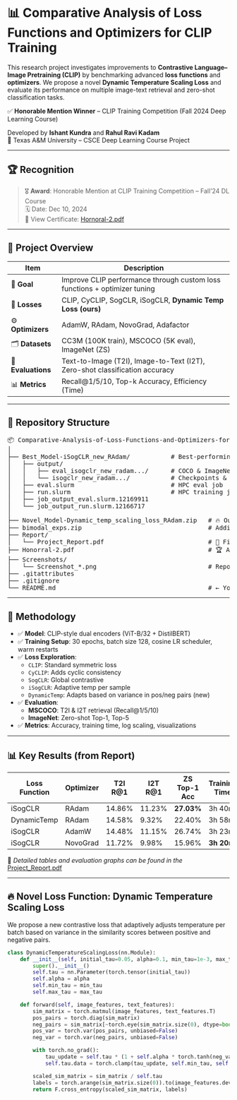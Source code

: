 # 📊 Comparative Analysis of Loss Functions and Optimizers for CLIP Training

This research project investigates improvements to **Contrastive Language–Image Pretraining (CLIP)** by benchmarking advanced **loss functions** and **optimizers**. We propose a novel **Dynamic Temperature Scaling Loss** and evaluate its performance on multiple image-text retrieval and zero-shot classification tasks.

✅ **Honorable Mention Winner** – CLIP Training Competition (Fall 2024 Deep Learning Course)

Developed by **Ishant Kundra** and **Rahul Ravi Kadam**  
📍 Texas A&M University – CSCE Deep Learning Course Project

---

## 🏆 Recognition

> 🎖️ **Award**: Honorable Mention at CLIP Training Competition – Fall’24 DL Course  
> 🗓️ Date: Dec 10, 2024  
> 📄 View Certificate: [Hornoral-2.pdf](./Hornoral-2.pdf)

---

## 🚀 Project Overview

| Item              | Description                                                                 |
|-------------------|-----------------------------------------------------------------------------|
| 🎯 **Goal**        | Improve CLIP performance through custom loss functions + optimizer tuning  |
| 🧠 **Losses**      | CLIP, CyCLIP, SogCLR, iSogCLR, **Dynamic Temp Loss (ours)**                 |
| ⚙️ **Optimizers**  | AdamW, RAdam, NovoGrad, Adafactor                                            |
| 🗂️ **Datasets**    | CC3M (100K train), MSCOCO (5K eval), ImageNet (ZS)                          |
| 🧪 **Evaluations** | Text-to-Image (T2I), Image-to-Text (I2T), Zero-shot classification accuracy |
| 📊 **Metrics**     | Recall@1/5/10, Top-k Accuracy, Efficiency (Time)                            |

---

## 📁 Repository Structure

<pre>
📦 Comparative-Analysis-of-Loss-Functions-and-Optimizers-for-CLIP-Training
│
├── Best_Model-iSogCLR_new_RAdam/           # Best-performing iSogCLR+RAdam model
│   ├── output/
│   │   ├── eval_isogclr_new_radam.../      # COCO & ImageNet logs
│   │   └── isogclr_new_radam.../           # Checkpoints & config (args.json)
│   ├── eval.slurm                          # HPC eval job
│   ├── run.slurm                           # HPC training job
│   ├── job_output_eval.slurm.12169911
│   └── job_output_run.slurm.12166717
│
├── Novel_Model-Dynamic_temp_scaling_loss_RAdam.zip   # 🔥 Our proposed loss implementation
├── bimodal_exps.zip                                  # Additional bimodal training experiments
├── Report/
│   └── Project_Report.pdf                            # 📄 Final detailed PDF report
├── Honorral-2.pdf                                    # 🏆 Award certificate
├── Screenshots/
│   └── Screenshot_*.png                              # Repo preview images
├── .gitattributes
├── .gitignore
└── README.md                                         # ← You're here!
</pre>

---

## 🧪 Methodology

- ✅ **Model**: CLIP-style dual encoders (ViT-B/32 + DistilBERT)
- ✅ **Training Setup**: 30 epochs, batch size 128, cosine LR scheduler, warm restarts
- ✅ **Loss Exploration**:
  - `CLIP`: Standard symmetric loss
  - `CyCLIP`: Adds cyclic consistency
  - `SogCLR`: Global contrastive
  - `iSogCLR`: Adaptive temp per sample
  - `DynamicTemp`: Adapts based on variance in pos/neg pairs (new)
- ✅ **Evaluation**:
  - **MSCOCO**: T2I & I2T retrieval (Recall@1/5/10)
  - **ImageNet**: Zero-shot Top-1, Top-5
- ✅ **Metrics**: Accuracy, training time, log scaling, visualizations

---

## 📊 Key Results (from Report)

| Loss Function | Optimizer | T2I R@1 | I2T R@1 | ZS Top-1 Acc | Training Time |
|---------------|-----------|---------|---------|--------------|----------------|
| iSogCLR       | RAdam     | 14.86%  | 11.23%  | **27.03%**   | 3h 40m         |
| DynamicTemp   | RAdam     | 14.58%  | 9.32%   | 22.40%       | 3h 58m         |
| iSogCLR       | AdamW     | 14.48%  | 11.15%  | 26.74%       | 3h 23m         |
| iSogCLR       | NovoGrad  | 11.72%  | 9.98%   | 15.96%       | **3h 20m**     |

📌 *Detailed tables and evaluation graphs can be found in the* [Project_Report.pdf](./Report/Project_Report.pdf)

---

## 🔥 Novel Loss Function: Dynamic Temperature Scaling Loss

We propose a new contrastive loss that adaptively adjusts temperature per batch based on variance in the similarity scores between positive and negative pairs.

```python
class DynamicTemperatureScalingLoss(nn.Module):
    def __init__(self, initial_tau=0.05, alpha=0.1, min_tau=1e-3, max_tau=1.0):
        super().__init__()
        self.tau = nn.Parameter(torch.tensor(initial_tau))
        self.alpha = alpha
        self.min_tau = min_tau
        self.max_tau = max_tau

    def forward(self, image_features, text_features):
        sim_matrix = torch.matmul(image_features, text_features.T)
        pos_pairs = torch.diag(sim_matrix)
        neg_pairs = sim_matrix[~torch.eye(sim_matrix.size(0), dtype=bool)].view(sim_matrix.size(0), -1)
        pos_var = torch.var(pos_pairs, unbiased=False)
        neg_var = torch.var(neg_pairs, unbiased=False)

        with torch.no_grad():
            tau_update = self.tau * (1 + self.alpha * torch.tanh(neg_var - pos_var))
            self.tau.data = torch.clamp(tau_update, self.min_tau, self.max_tau)

        scaled_sim_matrix = sim_matrix / self.tau
        labels = torch.arange(sim_matrix.size(0)).to(image_features.device)
        return F.cross_entropy(scaled_sim_matrix, labels)
